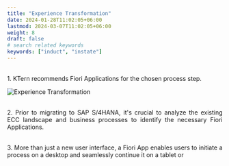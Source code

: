 ```yaml
---
title: "Experience Transformation"
date: 2024-01-28T11:02:05+06:00
lastmod: 2024-03-07T11:02:05+06:00
weight: 8
draft: false
# search related keywords
keywords: ["induct", "instate"]
---
```

<div style='text-align: justify;'>

</br>1. KTern recommends Fiori Applications for the chosen process step. 

![Experience Transformation](https://storage.googleapis.com/ktern-public-files/product-documentation/Digital%20Maps/63_experience_transformation_business_transformation_assessment_digital_maps.png)

</br>2. Prior to migrating to SAP S/4HANA, it's crucial to analyze the existing ECC landscape and business processes to identify the necessary Fiori Applications. 

</br>3. More than just a new user interface, a Fiori App enables users to initiate a process on a desktop and seamlessly continue it on a tablet or 

</div>